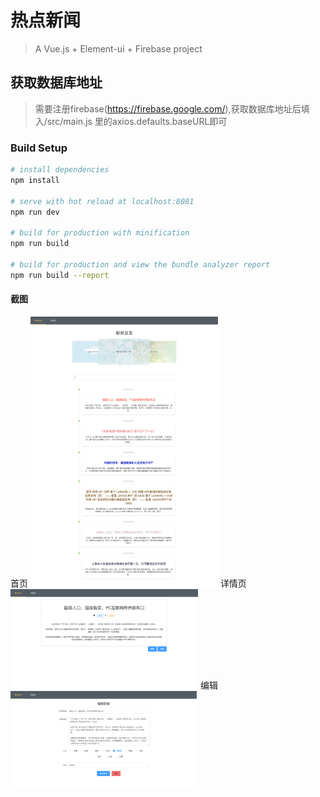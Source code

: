 # 热点新闻

> A Vue.js + Element-ui + Firebase project


## 获取数据库地址

> 需要注册firebase(https://firebase.google.com/),获取数据库地址后填入/src/main.js 里的axios.defaults.baseURL即可


### Build Setup

``` bash
# install dependencies
npm install

# serve with hot reload at localhost:8081
npm run dev

# build for production with minification
npm run build

# build for production and view the bundle analyzer report
npm run build --report
```

#### 截图
首页
<img src="https://github.com/hellohongtian/vue_news/blob/master/static/club1.png" width='300' alt='首页'>
详情页
<img src="https://github.com/hellohongtian/vue_news/blob/master/static/club2.png" width='300' alt='详情页'>
编辑
<img src="https://github.com/hellohongtian/vue_news/blob/master/static/club3.png" width='300' alt='编辑'>